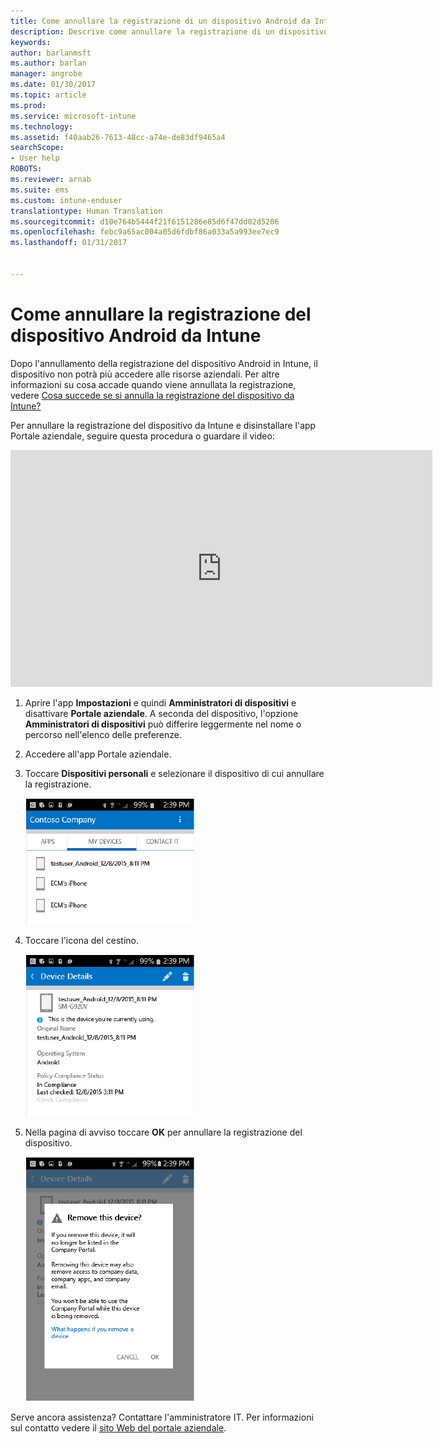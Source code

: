 ```yaml
---
title: Come annullare la registrazione di un dispositivo Android da Intune | Documentazione Microsoft
description: Descrive come annullare la registrazione di un dispositivo Android da Intune
keywords: 
author: barlanmsft
ms.author: barlan
manager: angrobe
ms.date: 01/30/2017
ms.topic: article
ms.prod: 
ms.service: microsoft-intune
ms.technology: 
ms.assetid: f40aab26-7613-48cc-a74e-de83df9465a4
searchScope:
- User help
ROBOTS: 
ms.reviewer: arnab
ms.suite: ems
ms.custom: intune-enduser
translationtype: Human Translation
ms.sourcegitcommit: d10e764b5444f21f6151286e85d6f47dd02d5206
ms.openlocfilehash: febc9a65ac004a05d6fdbf86a033a5a993ee7ec9
ms.lasthandoff: 01/31/2017


---
```



# <a name="how-to-unenroll-your-android-device-from-intune"></a>Come annullare la registrazione del dispositivo Android da Intune

Dopo l'annullamento della registrazione del dispositivo Android in Intune, il dispositivo non potrà più accedere alle risorse aziendali.  Per altre informazioni su cosa accade quando viene annullata la registrazione, vedere [Cosa succede se si annulla la registrazione del dispositivo da Intune?](what-happens-if-you-unenroll-your-device-from-intune-android.md)

Per annullare la registrazione del dispositivo da Intune e disinstallare l'app Portale aziendale, seguire questa procedura o guardare il video:

<iframe width="675" height="379" src="https://www.youtube.com/embed/K-Vi7lNfaMk" frameborder="0" allowfullscreen></iframe>

1. Aprire l'app **Impostazioni** e quindi **Amministratori di dispositivi** e disattivare **Portale aziendale**. A seconda del dispositivo, l'opzione **Amministratori di dispositivi** può differire leggermente nel nome o percorso nell'elenco delle preferenze.

2.  Accedere all'app Portale aziendale.

3.  Toccare **Dispositivi personali** e selezionare il dispositivo di cui annullare la registrazione.

    ![Scegliere il dispositivo del quale si vuole annullare la registrazione.](./media/andr-1-my-devices-choose.png)

4.  Toccare l'icona del cestino.

    ![Toccare l'icona del cestino.](./media/andr-2-tap-trashcan.png)

5.  Nella pagina di avviso toccare **OK** per annullare la registrazione del dispositivo.

    ![Rimuovere il dispositivo.](./media/andr-3-warning-about-remove.png)

Serve ancora assistenza? Contattare l'amministratore IT. Per informazioni sul contatto vedere il [sito Web del portale aziendale](http://portal.manage.microsoft.com).


